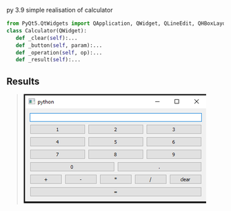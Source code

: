 py 3.9
simple realisation of calculator
```py
from PyQt5.QtWidgets import QApplication, QWidget, QLineEdit, QHBoxLayout, QVBoxLayout, QPushButton
class Calculator(QWidget):
   def _clear(self):...
   def _button(self, param):...
   def _operation(self, op):...
   def _result(self):...
```

## Results
> ![Image](https://github.com/zuzuka28/mtuci_prog/raw/main/doc/calc.png)
